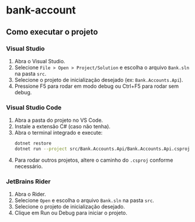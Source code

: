 # bank-account

## Como executar o projeto

### Visual Studio
1. Abra o Visual Studio.
2. Selecione `File > Open > Project/Solution` e escolha o arquivo `Bank.sln` na pasta `src`.
3. Selecione o projeto de inicialização desejado (ex: `Bank.Accounts.Api`).
4. Pressione F5 para rodar em modo debug ou Ctrl+F5 para rodar sem debug.

### Visual Studio Code
1. Abra a pasta do projeto no VS Code.
2. Instale a extensão C# (caso não tenha).
3. Abra o terminal integrado e execute:
	```sh
	dotnet restore
	dotnet run --project src/Bank.Accounts.Api/Bank.Accounts.Api.csproj
	```
4. Para rodar outros projetos, altere o caminho do `.csproj` conforme necessário.

### JetBrains Rider
1. Abra o Rider.
2. Selecione `Open` e escolha o arquivo `Bank.sln` na pasta `src`.
3. Selecione o projeto de inicialização desejado.
4. Clique em Run ou Debug para iniciar o projeto.